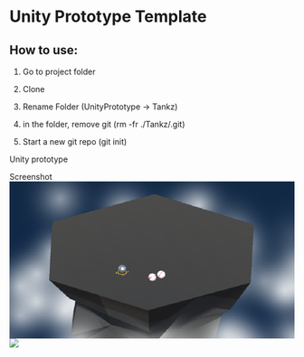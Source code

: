 # Unity Prototype Template
## How to use:
1. Go to project folder

2. Clone

3. Rename Folder (UnityPrototype -> Tankz)

4. in the folder, remove git (rm -fr ./Tankz/.git)

5. Start a new git repo (git init)


Unity prototype

Screenshot
<img src='Screenshot.PNG' align="right" width=960>
<img src='gif.gif' align="right" width=960>
